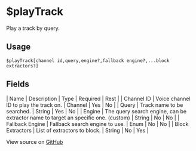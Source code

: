 # $playTrack
Play a track by query.
## Usage
```
$playTrack[channel id,query,engine?,fallback engine?,...block extractors?]
```
## Fields
| Name             | Description                                                                        | Type    | Required | Rest |
| Channel ID       | Voice channel ID to play the track on.                                             | Channel | Yes      | No   |
| Query            | Track name to be searched.                                                         | String  | Yes      | No   |
| Engine           | The query search engine, can be extractor name to target an specific one. (custom) | String  | No       | No   |
| Fallback Engine  | Fallback search engine to use.                                                     | Enum    | No       | No   |
| Block Extractors | List of extractors to block.                                                       | String  | No       | Yes  |

View source on [GitHub](https://github.com/Cyberghxst/forgemusic/blob/dev/src/natives/playTrack.ts)